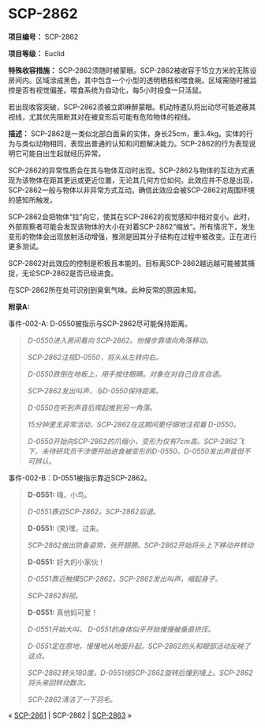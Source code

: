 # SCP-2862
                        


**项目编号：** SCP-2862

**项目等级：** Euclid

**特殊收容措施：** SCP-2862须随时被蒙眼。SCP-2862被收容于15立方米的无陈设房间内。区域涂成黑色，其中包含一个小型的透明栖枝和喂食碗。区域需随时被监控是否有视觉偏差。喂食系统为自动化，每5小时投食一只活鼠。

若出现收容突破，SCP-2862须被立即麻醉蒙眼。机动特遣队将出动尽可能遮蔽其视线，尤其优先阻断其对在被变形后可能有危险物体的视线。

**描述：**  SCP-2862是一类似北部白面枭的实体，身长25cm，重3.4kg。实体的行为与类似动物相同，表现出普通的认知和问题解决能力。SCP-2862的行为表现说明它可能自出生起就经历异常。

SCP-2862的异常性质会在其与物体互动时出现。SCP-2862与物体的互动方式表现为该物体在距其更远或更近位置，无论其几何方位如何。此效应并不总是出现，SCP-2862一般与物体以非异常方式互动。确信此效应会被SCP-2862对周围环境的感知所触发。

SCP-2862会把物体“拉”向它，使其在SCP-2862的视觉感知中相对变小。此时，外部观察者可能会发现该物体的大小在对着SCP-2862“缩放”。所有情况下，发生变形的物体会出现放射活动增强，推测是因其分子结构在过程中被改变。正在进行更多测试。

SCP-2862对此效应的控制是积极且本能的。目标离SCP-2862越远越可能被其捕捉，无论SCP-2862是否已经进食。

在SCP-2862所在处可识别到臭氧气味。此种反常的原因未知。

**附录A:** 

事件-002-A: D-0550被指示与SCP-2862尽可能保持距离。


> *D-0550进入房间看向 SCP-2862。他慢步靠墙向角落移动。* 
> 
> *SCP-2862注视D-0550，将头从左转向右。* 
> 
> *D-0550跌倒在地板上，用手按住眼睛。对象在对自己自言自语。* 
> 
> *SCP-2862发出叫声，与D-0550保持距离。* 
> 
> *D-0550在听到声音后爬起推到另一角落。* 
> 
> *15分钟里无异常活动，SCP-2862在这期间更仔细地注视着 D-0550。* 
> 
> *D-0550开始向SCP-2862的爪缩小，变形为仅有7cm高。SCP-2862飞下，未待研究员干涉便开始进食被变形的D-0550。D-0550发出声音但不可辨认。* 
> 

事件-002-B：D-0551被指示靠近SCP-2862。


> **D-0551:**  嗨，小鸟。
> 
> *D-0551靠近SCP-2862。SCP-2862后退。* 
> 
> **D-0551:**  (笑)嘿，过来。
> 
> *SCP-2862做出防备姿势，张开翅膀。SCP-2862开始将头上下移动并转动* 
> 
> **D-0551:**  好大的小家伙！
> 
> *D-0551靠近触摸SCP-2862。SCP-2862发出叫声，缩起身子。* 
> 
> *SCP-2862斜视。* 
> 
> **D-0551:**  真他妈可爱！
> 
> *D-0551开始大叫。 D-0551的身体似乎开始慢慢被垂直挤压。* 
> 
> *D-0551定在原地，慢慢地从地面升起。SCP-2862的头和眼部活动反映了这点。* 
> 
> *SCP-2862转头180度。D-0551绕SCP-2862旋转后撞到墙上。SCP-2862将头来回转动数次。* 
> 
> *SCP-2862清洁了一下羽毛。* 
> 



« <a shape='rect' class='newpage' href='/scp-2861'>SCP-2861</a> | SCP-2862 | [SCP-2863](/scp-2863) »





                    